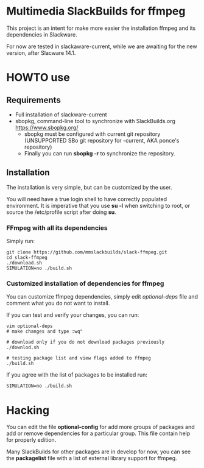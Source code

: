# Multimedia SlackBuilds for ffmpeg

This project is an intent for make more easier the installation ffmpeg and its dependencies in Slackware.

For now are tested in slackaware-current, while we are awaiting for the new version, after Slacware 14.1.

# HOWTO use

## Requirements

* Full installation of slackware-current
* sbopkg, command-line tool to synchronize with SlackBuilds.org https://www.sbopkg.org/
  * sbopkg must be configured with current git repository (UNSUPPORTED SBo git repository for -current, AKA ponce's repository)
  * Finally you can run **sbopkg -r** to synchronize the repository.

## Installation

The installation is very simple, but can be customized by the user.

You will need have a true login shell to have correctly populated environment. It is imperative that you use **su -l** when switching to root, or source the /etc/profile script after doing **su**.

### FFmpeg with all its dependencies

Simply run:

```
git clone https://github.com/mmslackbuilds/slack-ffmpeg.git
cd slack-ffmpeg
./download.sh
SIMULATION=no ./build.sh
```

### Customized installation of dependencies for ffmpeg

You can customize ffmpeg dependencies, simply edit *optional-deps* file and comment what you do not want to install.

If you can test and verify your changes, you can run:

```
vim optional-deps
# make changes and type :wq"

# download only if you do not download packages previously
./downlod.sh

# testing package list and view flags added to ffmpeg
./build.sh
```

If you agree with the list of packages to be installed run:

```
SIMULATION=no ./build.sh
```

# Hacking

You can edit the file **optional-config** for add more groups of packages and add or remove dependencies for a particular group. This file contain help for properly edition.

Many SlackBuilds for other packages are in develop for now, you can see the **packagelist** file with a list of external library support for ffmpeg.
